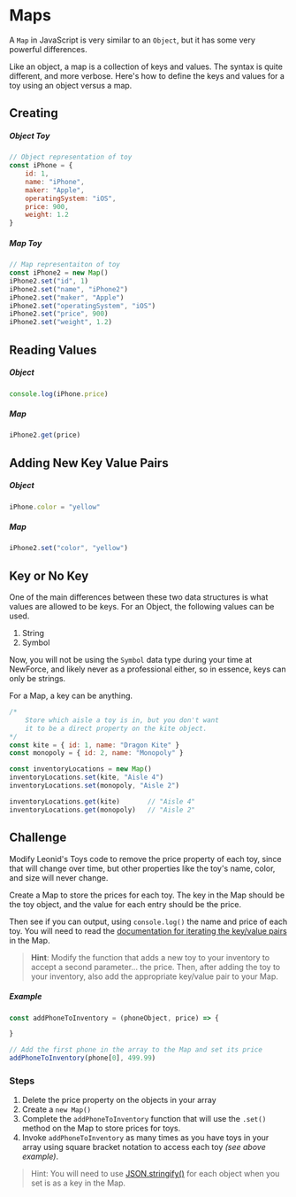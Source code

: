 # Maps

A `Map` in JavaScript is very similar to an `Object`, but it has some very powerful differences.

Like an object, a map is a collection of keys and values. The syntax is quite different, and more verbose. Here's how to define the keys and values for a toy using an object versus a map.

## Creating

##### Object Toy

```js
// Object representation of toy
const iPhone = {
    id: 1,
    name: "iPhone",
    maker: "Apple",
    operatingSystem: "iOS",
    price: 900,
    weight: 1.2
}
```

##### Map Toy

```js
// Map representaiton of toy
const iPhone2 = new Map()
iPhone2.set("id", 1)
iPhone2.set("name", "iPhone2")
iPhone2.set("maker", "Apple")
iPhone2.set("operatingSystem", "iOS")
iPhone2.set("price", 900)
iPhone2.set("weight", 1.2)
```

## Reading Values

##### Object

```js
console.log(iPhone.price)
```

##### Map

```js
iPhone2.get(price)
```

## Adding New Key Value Pairs

##### Object

```js
iPhone.color = "yellow"
```

##### Map

```js
iPhone2.set("color", "yellow")
```

## Key or No Key

One of the main differences between these two data structures is what values are allowed to be keys. For an Object, the following values can be used.

1. String
1. Symbol

Now, you will not be using the `Symbol` data type during your time at NewForce, and likely never as a professional either, so in essence, keys can only be strings.

For a Map, a key can be anything.

```js
/*
    Store which aisle a toy is in, but you don't want
    it to be a direct property on the kite object.
*/
const kite = { id: 1, name: "Dragon Kite" }
const monopoly = { id: 2, name: "Monopoly" }

const inventoryLocations = new Map()
inventoryLocations.set(kite, "Aisle 4")
inventoryLocations.set(monopoly, "Aisle 2")

inventoryLocations.get(kite)       // "Aisle 4"
inventoryLocations.get(monopoly)   // "Aisle 2"
```

## Challenge

Modify Leonid's Toys code to remove the price property of each toy, since that will change over time, but other properties like the toy's name, color, and size will never change.

Create a Map to store the prices for each toy. The key in the Map should be the toy object, and the value for each entry should be the price.

Then see if you can output, using `console.log()` the name and price of each toy. You will need to read the [documentation for iterating the key/value pairs](http://xahlee.info/js/js_iterate_map.html) in the Map.

> **Hint**: Modify the function that adds a new toy to your inventory to accept a second parameter... the price. Then, after adding the toy to your inventory, also add the appropriate key/value pair to your Map.
>

##### Example
```js
const addPhoneToInventory = (phoneObject, price) => {

}

// Add the first phone in the array to the Map and set its price
addPhoneToInventory(phone[0], 499.99)
```

### Steps

1. Delete the price property on the objects in your array
2. Create a `new Map()`
3. Complete the `addPhoneToInventory` function that will use the `.set()` method on the Map to store prices for toys.
4. Invoke `addPhoneToInventory` as many times as you have toys in your array using square bracket notation to access each toy _(see above example)_.

> Hint: You will need to use [JSON.stringify()](https://www.educba.com/json-stringify-javascript/) for each object when you set is as a key in the Map.